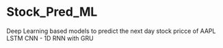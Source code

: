 # Stock_Pred_ML
Deep Learning based models to predict the next day stock pricce of AAPL
 LSTM
 CNN - 1D
 RNN with GRU
